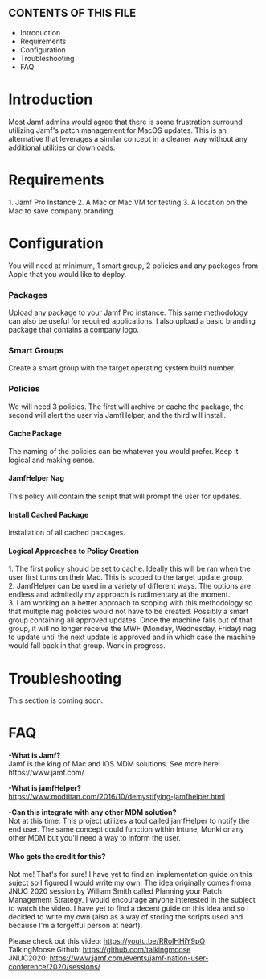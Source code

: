 CONTENTS OF THIS FILE
---------------------

 * Introduction
 * Requirements
 * Configuration
 * Troubleshooting
 * FAQ
 
 <H1>Introduction</H1>
Most Jamf admins would agree that there is some frustration surround utilizing Jamf's patch management for MacOS updates. This is an alternative that leverages a similar concept in a cleaner way without any additional utilities or downloads.
 
<H1>Requirements</h1>
1. Jamf Pro Instance
2. A Mac or Mac VM for testing
3. A location on the Mac to save company branding.

<H1>Configuration</H1>
You will need at minimum, 1 smart group, 2 policies and any packages from Apple that you would like to deploy.

<h3>Packages</h3>
Upload any package to your Jamf Pro instance. This same methodology can also be useful for required applications. I also upload a basic branding package that contains a company logo.

<H3>Smart Groups</H3>
Create a smart group with the target operating system build number. 

<H3>Policies</H3>
We will need 3 policies. The first will archive or cache the package, the second will alert the user via JamfHelper, and the third will install.

<h4>Cache Package</h4>
The naming of the policies can be whatever you would prefer. Keep it logical and making sense.

<h4>JamfHelper Nag</h4>
This policy will contain the script that will prompt the user for updates.

<h4>Install Cached Package</h4>
Installation of all cached packages.

<h4>Logical Approaches to Policy Creation</h4>
  1. The first policy should be set to cache. Ideally this will be ran when the user first turns on their Mac. This is scoped to the target update group.<br>
  2. JamfHelper can be used in a variety of different ways. The options are endless and admitedly my approach is rudimentary at the moment. <br>
  3. I am working on a better approach to scoping with this methodology so that multiple nag policies would not have to be created. Possibly a smart group containing all approved updates. Once the machine falls out of that group, it will no longer receive the MWF (Monday, Wednesday, Friday) nag to update until the next update is approved and in which case the machine would fall back in that group. Work in progress. 
  
<h1>Troubleshooting</H1>
This section is coming soon.


<H1>FAQ</H1>
<b>-What is Jamf?</b><br>
Jamf is the king of Mac and iOS MDM solutions. See more here: https://www.jamf.com/

<b>-What is jamfHelper?</b><br>
https://www.modtitan.com/2016/10/demystifying-jamfhelper.html

<b>-Can this integrate with any other MDM solution?</b><br>
Not at this time. This project utilizes a tool called jamfHelper to notify the end user. The same concept could function within Intune, Munki or any other MDM but you'll need a way to inform the user.

<h4>Who gets the credit for this?</h4>
Not me! That's for sure! I have yet to find an implementation guide on this suject so I figured I would write my own. The idea originally comes froma JNUC 2020 session by William Smith called Planning your Patch Management Strategy. I would encourage anyone interested in the subject to watch the video. I have yet to find a decent guide on this idea and so I decided to write my own (also as a way of storing the scripts used and because I'm a forgetful person at heart).


Please check out this video: https://youtu.be/RRoIHHiY9pQ<br>
TalkingMoose Github: https://github.com/talkingmoose<br>
JNUC2020: https://www.jamf.com/events/jamf-nation-user-conference/2020/sessions/
